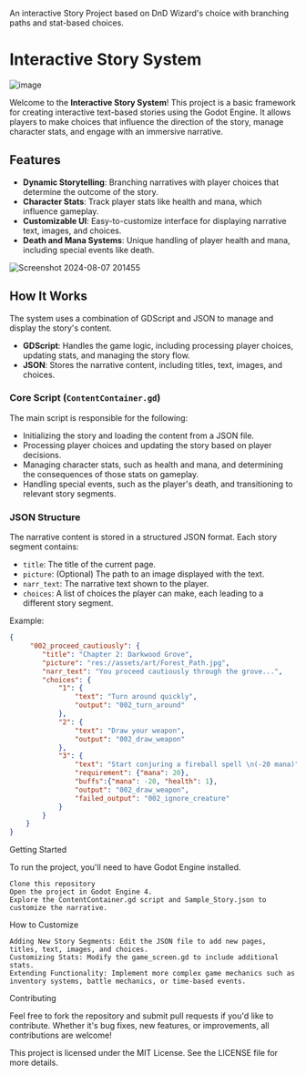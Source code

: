 An interactive Story Project based on DnD Wizard's choice with branching paths and stat-based choices.
# Interactive Story System

![image](https://github.com/user-attachments/assets/824ae954-1f49-4e34-9fb2-44c801d76dfe)

Welcome to the **Interactive Story System**! This project is a basic framework for creating interactive text-based stories using the Godot Engine. It allows players to make choices that influence the direction of the story, manage character stats, and engage with an immersive narrative.

## Features

- **Dynamic Storytelling**: Branching narratives with player choices that determine the outcome of the story.
- **Character Stats**: Track player stats like health and mana, which influence gameplay.
- **Customizable UI**: Easy-to-customize interface for displaying narrative text, images, and choices.
- **Death and Mana Systems**: Unique handling of player health and mana, including special events like death.

![Screenshot 2024-08-07 201455](https://github.com/user-attachments/assets/40931e9d-d8f1-4709-8763-ad59885b4ae9)


## How It Works

The system uses a combination of GDScript and JSON to manage and display the story's content.

- **GDScript**: Handles the game logic, including processing player choices, updating stats, and managing the story flow.
- **JSON**: Stores the narrative content, including titles, text, images, and choices.

### Core Script (`ContentContainer.gd`)

The main script is responsible for the following:

- Initializing the story and loading the content from a JSON file.
- Processing player choices and updating the story based on player decisions.
- Managing character stats, such as health and mana, and determining the consequences of those stats on gameplay.
- Handling special events, such as the player's death, and transitioning to relevant story segments.

### JSON Structure

The narrative content is stored in a structured JSON format. Each story segment contains:

- `title`: The title of the current page.
- `picture`: (Optional) The path to an image displayed with the text.
- `narr_text`: The narrative text shown to the player.
- `choices`: A list of choices the player can make, each leading to a different story segment.

Example:
```json
{
	 "002_proceed_cautiously": {
		"title": "Chapter 2: Darkwood Grove",
		"picture": "res://assets/art/Forest_Path.jpg",
		"narr_text": "You proceed cautiously through the grove...",
		"choices": {
			"1": {
				"text": "Turn around quickly",
				"output": "002_turn_around"
			},
			"2": {
				"text": "Draw your weapon",
				"output": "002_draw_weapon"
			},
			"3": {
				"text": "Start conjuring a fireball spell \n(-20 mana)",
				"requirement": {"mana": 20},
				"buffs":{"mana": -20, "health": 1},
				"output": "002_draw_weapon",
				"failed_output": "002_ignore_creature"
			}
		}
	}
}
```


Getting Started

To run the project, you'll need to have Godot Engine installed.

    Clone this repository
    Open the project in Godot Engine 4.
    Explore the ContentContainer.gd script and Sample_Story.json to customize the narrative.

How to Customize

    Adding New Story Segments: Edit the JSON file to add new pages, titles, text, images, and choices.
    Customizing Stats: Modify the game_screen.gd to include additional stats.
    Extending Functionality: Implement more complex game mechanics such as inventory systems, battle mechanics, or time-based events.

Contributing

Feel free to fork the repository and submit pull requests if you'd like to contribute. Whether it's bug fixes, new features, or improvements, all contributions are welcome!

This project is licensed under the MIT License. See the LICENSE file for more details.
